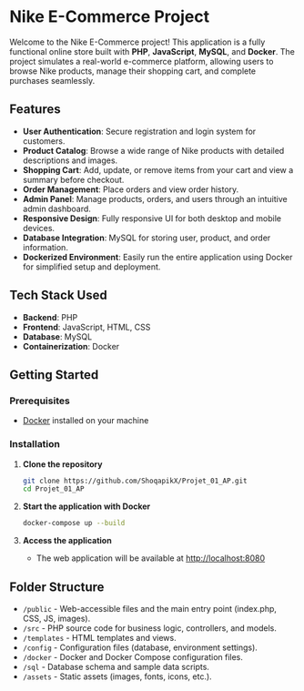 # Nike E-Commerce Project

Welcome to the Nike E-Commerce project! This application is a fully functional online store built with **PHP**, **JavaScript**, **MySQL**, and **Docker**. The project simulates a real-world e-commerce platform, allowing users to browse Nike products, manage their shopping cart, and complete purchases seamlessly.

## Features

- **User Authentication**: Secure registration and login system for customers.
- **Product Catalog**: Browse a wide range of Nike products with detailed descriptions and images.
- **Shopping Cart**: Add, update, or remove items from your cart and view a summary before checkout.
- **Order Management**: Place orders and view order history.
- **Admin Panel**: Manage products, orders, and users through an intuitive admin dashboard.
- **Responsive Design**: Fully responsive UI for both desktop and mobile devices.
- **Database Integration**: MySQL for storing user, product, and order information.
- **Dockerized Environment**: Easily run the entire application using Docker for simplified setup and deployment.

## Tech Stack Used

- **Backend**: PHP
- **Frontend**: JavaScript, HTML, CSS
- **Database**: MySQL
- **Containerization**: Docker

## Getting Started

### Prerequisites

- [Docker](https://www.docker.com/get-started) installed on your machine

### Installation

1. **Clone the repository**
   ```bash
   git clone https://github.com/ShoqapikX/Projet_01_AP.git
   cd Projet_01_AP
   ```

2. **Start the application with Docker**
   ```bash
   docker-compose up --build
   ```

3. **Access the application**
   - The web application will be available at [http://localhost:8080](http://localhost:8080)

## Folder Structure

- `/public` - Web-accessible files and the main entry point (index.php, CSS, JS, images).
- `/src` - PHP source code for business logic, controllers, and models.
- `/templates` - HTML templates and views.
- `/config` - Configuration files (database, environment settings).
- `/docker` - Docker and Docker Compose configuration files.
- `/sql` - Database schema and sample data scripts.
- `/assets` - Static assets (images, fonts, icons, etc.).
